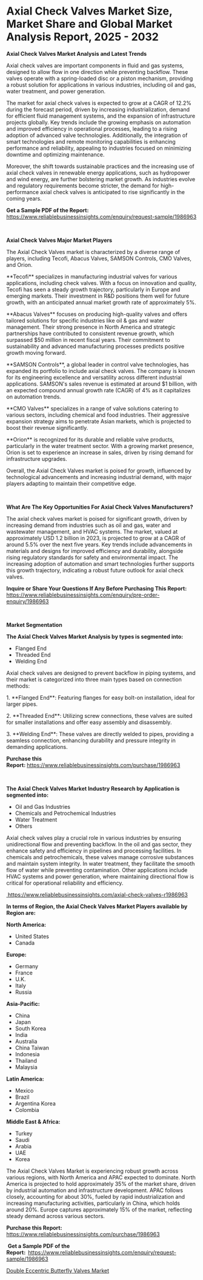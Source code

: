 <p><h1>Axial Check Valves Market Size, Market Share and Global Market Analysis Report, 2025 - 2032</h1></p><p><strong>Axial Check Valves Market Analysis and Latest Trends</strong></p>
<p><p>Axial check valves are important components in fluid and gas systems, designed to allow flow in one direction while preventing backflow. These valves operate with a spring-loaded disc or a piston mechanism, providing a robust solution for applications in various industries, including oil and gas, water treatment, and power generation. </p><p>The market for axial check valves is expected to grow at a CAGR of 12.2% during the forecast period, driven by increasing industrialization, demand for efficient fluid management systems, and the expansion of infrastructure projects globally. Key trends include the growing emphasis on automation and improved efficiency in operational processes, leading to a rising adoption of advanced valve technologies. Additionally, the integration of smart technologies and remote monitoring capabilities is enhancing performance and reliability, appealing to industries focused on minimizing downtime and optimizing maintenance.</p><p>Moreover, the shift towards sustainable practices and the increasing use of axial check valves in renewable energy applications, such as hydropower and wind energy, are further bolstering market growth. As industries evolve and regulatory requirements become stricter, the demand for high-performance axial check valves is anticipated to rise significantly in the coming years.</p></p>
<p><strong>Get a Sample PDF of the Report:&nbsp;</strong> <a href="https://www.reliablebusinessinsights.com/enquiry/request-sample/1986963?utm_campaign=2566&utm_medium=2&utm_source=Github&utm_content=ia&utm_term=20022025&utm_id=axial-check-valves">https://www.reliablebusinessinsights.com/enquiry/request-sample/1986963</a></p>
<p>&nbsp;</p>
<p><strong>Axial Check Valves Major Market Players</strong></p>
<p><p>The Axial Check Valves market is characterized by a diverse range of players, including Tecofi, Abacus Valves, SAMSON Controls, CMO Valves, and Orion. </p><p>**Tecofi** specializes in manufacturing industrial valves for various applications, including check valves. With a focus on innovation and quality, Tecofi has seen a steady growth trajectory, particularly in Europe and emerging markets. Their investment in R&D positions them well for future growth, with an anticipated annual market growth rate of approximately 5%.</p><p>**Abacus Valves** focuses on producing high-quality valves and offers tailored solutions for specific industries like oil & gas and water management. Their strong presence in North America and strategic partnerships have contributed to consistent revenue growth, which surpassed $50 million in recent fiscal years. Their commitment to sustainability and advanced manufacturing processes predicts positive growth moving forward.</p><p>**SAMSON Controls**, a global leader in control valve technologies, has expanded its portfolio to include axial check valves. The company is known for its engineering excellence and versatility across different industrial applications. SAMSON's sales revenue is estimated at around $1 billion, with an expected compound annual growth rate (CAGR) of 4% as it capitalizes on automation trends.</p><p>**CMO Valves** specializes in a range of valve solutions catering to various sectors, including chemical and food industries. Their aggressive expansion strategy aims to penetrate Asian markets, which is projected to boost their revenue significantly.</p><p>**Orion** is recognized for its durable and reliable valve products, particularly in the water treatment sector. With a growing market presence, Orion is set to experience an increase in sales, driven by rising demand for infrastructure upgrades.</p><p>Overall, the Axial Check Valves market is poised for growth, influenced by technological advancements and increasing industrial demand, with major players adapting to maintain their competitive edge.</p></p>
<p>&nbsp;</p>
<p><strong>What Are The Key Opportunities For Axial Check Valves Manufacturers?</strong></p>
<p><p>The axial check valves market is poised for significant growth, driven by increasing demand from industries such as oil and gas, water and wastewater management, and HVAC systems. The market, valued at approximately USD 1.2 billion in 2023, is projected to grow at a CAGR of around 5.5% over the next five years. Key trends include advancements in materials and designs for improved efficiency and durability, alongside rising regulatory standards for safety and environmental impact. The increasing adoption of automation and smart technologies further supports this growth trajectory, indicating a robust future outlook for axial check valves.</p></p>
<p><strong>Inquire or Share Your Questions If Any Before Purchasing This Report:</strong> <a href="https://www.reliablebusinessinsights.com/enquiry/pre-order-enquiry/1986963?utm_campaign=2566&utm_medium=2&utm_source=Github&utm_content=ia&utm_term=20022025&utm_id=axial-check-valves">https://www.reliablebusinessinsights.com/enquiry/pre-order-enquiry/1986963</a></p>
<p>&nbsp;</p>
<p><strong>Market Segmentation</strong></p>
<p><strong>The Axial Check Valves Market Analysis by types is segmented into:</strong></p>
<p><ul><li>Flanged End</li><li>Threaded End</li><li>Welding End</li></ul></p>
<p><p>Axial check valves are designed to prevent backflow in piping systems, and their market is categorized into three main types based on connection methods: </p><p>1. **Flanged End**: Featuring flanges for easy bolt-on installation, ideal for larger pipes. </p><p>2. **Threaded End**: Utilizing screw connections, these valves are suited for smaller installations and offer easy assembly and disassembly. </p><p>3. **Welding End**: These valves are directly welded to pipes, providing a seamless connection, enhancing durability and pressure integrity in demanding applications.</p></p>
<p><strong>Purchase this Report:&nbsp;</strong><a href="https://www.reliablebusinessinsights.com/purchase/1986963?utm_campaign=2566&utm_medium=2&utm_source=Github&utm_content=ia&utm_term=20022025&utm_id=axial-check-valves">https://www.reliablebusinessinsights.com/purchase/1986963</a></p>
<p>&nbsp;</p>
<p><strong>The Axial Check Valves Market Industry Research by Application is segmented into:</strong></p>
<p><ul><li>Oil and Gas Industries</li><li>Chemicals and Petrochemical Industries</li><li>Water Treatment</li><li>Others</li></ul></p>
<p><p>Axial check valves play a crucial role in various industries by ensuring unidirectional flow and preventing backflow. In the oil and gas sector, they enhance safety and efficiency in pipelines and processing facilities. In chemicals and petrochemicals, these valves manage corrosive substances and maintain system integrity. In water treatment, they facilitate the smooth flow of water while preventing contamination. Other applications include HVAC systems and power generation, where maintaining directional flow is critical for operational reliability and efficiency.</p></p>
<p><a href="https://www.reliablebusinessinsights.com/axial-check-valves-r1986963?utm_campaign=2566&utm_medium=2&utm_source=Github&utm_content=ia&utm_term=20022025&utm_id=axial-check-valves">&nbsp;https://www.reliablebusinessinsights.com/axial-check-valves-r1986963</a></p>
<p><strong>In terms of Region, the Axial Check Valves Market Players available by Region are:</strong></p>
<p>
    <p> <strong> North America: </strong>
        <ul>
            <li>United States</li>
            <li>Canada</li>
        </ul>
        </p> 
    <p> <strong> Europe: </strong>
        <ul>
            <li>Germany</li>
            <li>France</li>
            <li>U.K.</li>
            <li>Italy</li>
            <li>Russia</li>
        </ul>
        </p> 
    <p> <strong> Asia-Pacific: </strong>
        <ul>
            <li>China</li>
            <li>Japan</li>
            <li>South Korea</li>
            <li>India</li>
            <li>Australia</li>
            <li>China Taiwan</li>
            <li>Indonesia</li>
            <li>Thailand</li>
            <li>Malaysia</li>
        </ul>
        </p> 
    <p> <strong> Latin America: </strong>
        <ul>
            <li>Mexico</li>
            <li>Brazil</li>
            <li>Argentina Korea</li>
            <li>Colombia</li>
        </ul>
        </p> 
    <p> <strong> Middle East & Africa: </strong>
        <ul>
            <li>Turkey</li>
            <li>Saudi</li>
            <li>Arabia</li>
            <li>UAE</li>
            <li>Korea</li>
        </ul>
    </p>
    </p>
<p><p>The Axial Check Valves Market is experiencing robust growth across various regions, with North America and APAC expected to dominate. North America is projected to hold approximately 35% of the market share, driven by industrial automation and infrastructure development. APAC follows closely, accounting for about 30%, fueled by rapid industrialization and increasing manufacturing activities, particularly in China, which holds around 20%. Europe captures approximately 15% of the market, reflecting steady demand across various sectors.</p></p>
<p><strong>Purchase this Report: </strong><a href="https://www.reliablebusinessinsights.com/purchase/1986963?utm_campaign=2566&utm_medium=2&utm_source=Github&utm_content=ia&utm_term=20022025&utm_id=axial-check-valves">https://www.reliablebusinessinsights.com/purchase/1986963</a></p>
<p>&nbsp;<strong>Get a Sample PDF of the Report:&nbsp;&nbsp;</strong><a href="https://www.reliablebusinessinsights.com/enquiry/request-sample/1986963?utm_campaign=2566&utm_medium=2&utm_source=Github&utm_content=ia&utm_term=20022025&utm_id=axial-check-valves">https://www.reliablebusinessinsights.com/enquiry/request-sample/1986963</a></p>
<p><strong></strong></p>
<p><p><a href="https://github.com/boitafbg/Market-Research-Report-List-1/blob/main/double-eccentric-butterfly-valves-market.md?utm_campaign=2566&utm_medium=2&utm_source=Github&utm_content=ia&utm_term=20022025&utm_id=axial-check-valves">Double Eccentric Butterfly Valves Market</a></p></p>